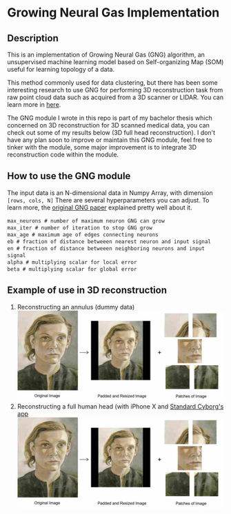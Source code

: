 # Growing Neural Gas Implementation

## Description
This is an implementation of Growing Neural Gas (GNG) algorithm, an unsupervised machine learning model based on Self-organizing Map (SOM) useful for learning topology of a data.
  
This method commonly used for data clustering, but there has been some interesting research to use GNG for performing 3D reconstruction task from raw point cloud data such as acquired from a 3D scanner or LIDAR. You can learn more in [here](https://ieeexplore.ieee.org/document/6889546).  

The GNG module I wrote in this repo is part of my bachelor thesis which concerned on 3D reconstruction for 3D scanned medical data, you can check out some of my results below (3D full head reconstruction). I don't have any plan soon to improve or maintain this GNG module, feel free to tinker with the module, some major improvement is to integrate 3D reconstruction code within the module.

## How to use the GNG module
The input data is an N-dimensional data in Numpy Array, with dimension ```[rows, cols, N]```
There are several hyperparameters you can adjust. To learn more, the [original GNG paper](https://papers.nips.cc/paper/893-a-growing-neural-gas-network-learns-topologies.pdf) explained pretty well about it. 
```
max_neurons # number of maximum neuron GNG can grow
max_iter # number of iteration to stop GNG grow
max_age # maximum age of edges connecting neurons
eb # fraction of distance betweeen nearest neuron and input signal
en # fraction of distance betweeen neighboring neurons and input signal
alpha # multiplying scalar for local error
beta # multiplying scalar for global error
```

## Example of use in 3D reconstruction
1. Reconstructing an annulus (dummy data)
![Annulus GIF](https://github.com/rendchevi/artnet-app/blob/master/assets/patch_sample.jpg)
2. Reconstructing a full human head (with iPhone X and [Standard Cyborg's app](https://www.standardcyborg.com/products)
![3D Head Image](https://github.com/rendchevi/artnet-app/blob/master/assets/patch_sample.jpg)
